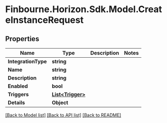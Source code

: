# Finbourne.Horizon.Sdk.Model.CreateInstanceRequest

## Properties

Name | Type | Description | Notes
------------ | ------------- | ------------- | -------------
**IntegrationType** | **string** |  | 
**Name** | **string** |  | 
**Description** | **string** |  | 
**Enabled** | **bool** |  | 
**Triggers** | [**List&lt;Trigger&gt;**](Trigger.md) |  | 
**Details** | **Object** |  | 

[[Back to Model list]](../README.md#documentation-for-models) [[Back to API list]](../README.md#documentation-for-api-endpoints) [[Back to README]](../README.md)

